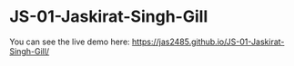 # JS-01-Jaskirat-Singh-Gill
You can see the live demo here:
https://jas2485.github.io/JS-01-Jaskirat-Singh-Gill/
